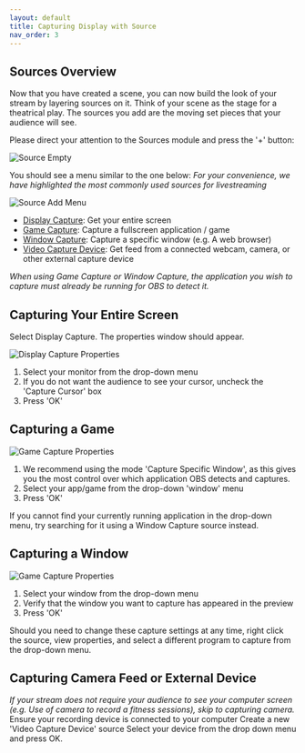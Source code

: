 ```yaml
---
layout: default
title: Capturing Display with Source
nav_order: 3
---
```


## Sources Overview

Now that you have created a scene, you can now build the look of your stream by layering sources on it.
Think of your scene as the stage for a theatrical play. The sources you add are the moving set pieces that your audience will see.

Please direct your attention to the Sources module and press the '+' button: 

![Source Empty](https://pazcharles02.github.io/OBS-and-Twitch-Livestreaming/assets/images/Source_Empty.png?raw=true)

You should see a menu similar to the one below:
*For your convenience, we have highlighted the most commonly used sources for livestreaming*

![Source Add Menu](https://pazcharles02.github.io/OBS-and-Twitch-Livestreaming/assets/images/Source_add_menu.png?raw=true)
- [Display Capture](#capturing-your-entire-screen): Get your entire screen
- [Game Capture](#capturing-a-game): Capture a fullscreen application / game
- [Window Capture](#capturing-a-window): Capture a specific window (e.g. A web browser)
- [Video Capture Device](#capturing-camera-feed-or-external-device): Get feed from a connected webcam, camera, or other external capture device

*When using Game Capture or Window Capture, the application you wish to capture must already be running for OBS to detect it.*

## Capturing Your Entire Screen

Select Display Capture. The properties window should appear.

![Display Capture Properties](https://pazcharles02.github.io/OBS-and-Twitch-Livestreaming/assets/images/Source_Display_Properties.png?raw=true)
1. Select your monitor from the drop-down menu
2. If you do not want the audience to see your cursor, uncheck the 'Capture Cursor' box
3. Press 'OK'

## Capturing a Game

![Game Capture Properties](https://pazcharles02.github.io/OBS-and-Twitch-Livestreaming/assets/images/GameCaptureProperties.png?raw=true)

1. We recommend using the mode 'Capture Specific Window', as this gives you the most control over which application OBS detects and captures.
2. Select your app/game from the drop-down 'window' menu
3. Press 'OK'

If you cannot find your currently running application in the drop-down menu, try searching for it using a Window Capture source instead.

## Capturing a Window

![Game Capture Properties](https://pazcharles02.github.io/OBS-and-Twitch-Livestreaming/assets/images/Source_Window_Cap_Properties.png?raw=true)

1. Select your window from the drop-down menu 
2. Verify that the window you want to capture has appeared in the preview
3. Press 'OK'



Should you need to change these capture settings at any time, right click the source, view properties, and select a different program to capture from the drop-down menu.

## Capturing Camera Feed or External Device
*If your stream does not require your audience to see your computer screen (e.g. Use of camera to record a fitness sessions), skip to capturing camera.*
Ensure your recording device is connected to your computer
Create a new 'Video Capture Device' source
Select your device from the drop down menu and press OK.
